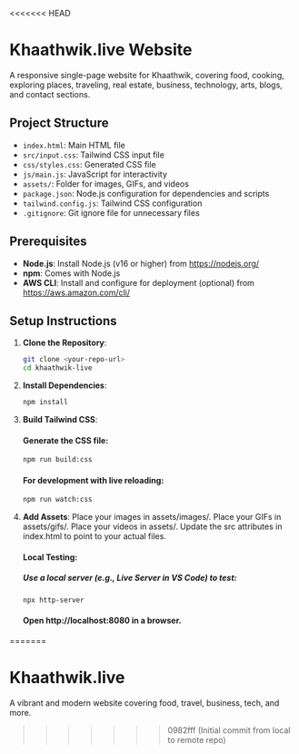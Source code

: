 <<<<<<< HEAD
# Khaathwik.live Website

A responsive single-page website for Khaathwik, covering food, cooking, exploring places, traveling, real estate, business, technology, arts, blogs, and contact sections.

## Project Structure
- `index.html`: Main HTML file
- `src/input.css`: Tailwind CSS input file
- `css/styles.css`: Generated CSS file
- `js/main.js`: JavaScript for interactivity
- `assets/`: Folder for images, GIFs, and videos
- `package.json`: Node.js configuration for dependencies and scripts
- `tailwind.config.js`: Tailwind CSS configuration
- `.gitignore`: Git ignore file for unnecessary files

## Prerequisites
- **Node.js**: Install Node.js (v16 or higher) from https://nodejs.org/
- **npm**: Comes with Node.js
- **AWS CLI**: Install and configure for deployment (optional) from https://aws.amazon.com/cli/

## Setup Instructions
1. **Clone the Repository**:
   ```bash
   git clone <your-repo-url>
   cd khaathwik-live
2. **Install Dependencies**:
   ```bash
   npm install
   
3. **Build Tailwind CSS**:
   #### Generate the CSS file:
   ```bash
   npm run build:css
   ```
   #### For development with live reloading:
   ```bash
   npm run watch:css
   ```
5. **Add Assets**:
   Place your images in assets/images/.
   Place your GIFs in assets/gifs/.
   Place your videos in assets/.
   Update the src attributes in index.html to point to your actual files.

   #### Local Testing:
   ##### Use a local server (e.g., Live Server in VS Code) to test:
   ```bash
   npx http-server
   ```
   #### Open http://localhost:8080 in a browser.

=======

# Khaathwik.live
A vibrant and modern website covering food, travel, business, tech, and more.

>>>>>>> 0982fff (Initial commit from local to remote repo)
